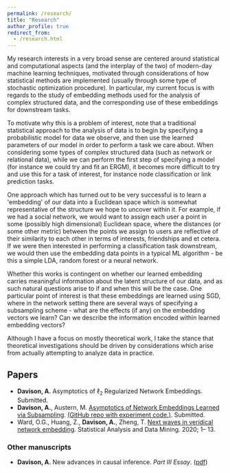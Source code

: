 ```yaml
---
permalink: /research/
title: "Research"
author_profile: true
redirect_from: 
  - /research.html
---
```


My research interests in a very broad sense are centered around statistical and computational aspects (and the interplay of the two) of modern-day machine learning techniques, motivated through considerations of how statistical methods are implemented (usually through some type of stochastic optimization procedure). In particular, my current focus is with regards to the study of embedding methods used for the analysis of complex structured data, and the corresponding use of these embeddings for downstream tasks. 

To motivate why this is a problem of interest, note that a traditional statistical approach to the analysis of data is to begin by specifying a probabilistic model for data we observe, and then use the learned parameters of our model in order to perform a task we care about. When considering some types of complex structured data (such as network or relational data), while we can perform the first step of specifying a model (for instance we could try and fit an ERGM), it becomes more difficult to try and use this for a task of interest, for instance node classification or link prediction tasks. 

One approach which has turned out to be very successful is to learn a 'embedding' of our data into a Euclidean space which is somewhat representative of the structure we hope to uncover within it. For example, if we had a social network, we would want to assign each user a point in some (possibly high dimensional) Euclidean space, where the distances (or some other metric) between the points we assign to users are reflective of their similarity to each other in terms of interests, friendships and et cetera. If we were then interested in performing a classification task downstream, we would then use the embedding data points in a typical ML algorithm - be this a simple LDA, random forest or a neural network. 

Whether this works is contingent on whether our learned embedding carries meaningful information about the latent structure of our data, and as such natural questions arise to if and when this will be the case. One particular point of interest is that these embeddings are learned using SGD, where in the network setting there are several ways of specifying a subsampling scheme - what are the effects (if any) on the embedding vectors we learn? Can we describe the information encoded within learned embedding vectors?

Although I have a focus on mostly theoretical work, I take the stance that theoretical investigations should be driven by considerations which arise from actually attempting to analyze data in practice.

## Papers ##

* **Davison, A.** Asymptotics of $\ell_2$ Regularized Network Embeddings. Submitted.
* **Davison, A.**, Austern, M. [Asymptotics of Network Embeddings Learned via Subsampling](https://arxiv.org/abs/2107.02363). [(GitHub repo with experiment code.)](https://github.com/aday651/embed-asym-exeriments). Submitted.
* Ward, O.G., Huang, Z., **Davison, A.**, Zheng, T. [Next waves in veridical network embedding](https://doi.org/10.1002/sam.11486). Statistical Analysis and Data Mining. 2020; 1– 13.

### Other manuscripts ###

* **Davison, A.** New advances in causal inference. _Part III Essay_. ([pdf](../files/partiiiessay.pdf))